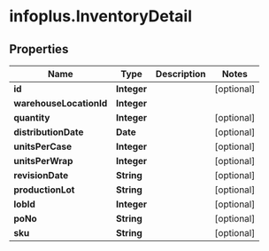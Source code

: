 # infoplus.InventoryDetail

## Properties
Name | Type | Description | Notes
------------ | ------------- | ------------- | -------------
**id** | **Integer** |  | [optional] 
**warehouseLocationId** | **Integer** |  | 
**quantity** | **Integer** |  | [optional] 
**distributionDate** | **Date** |  | [optional] 
**unitsPerCase** | **Integer** |  | [optional] 
**unitsPerWrap** | **Integer** |  | [optional] 
**revisionDate** | **String** |  | [optional] 
**productionLot** | **String** |  | [optional] 
**lobId** | **Integer** |  | [optional] 
**poNo** | **String** |  | [optional] 
**sku** | **String** |  | [optional] 


